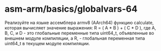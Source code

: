 # asm-arm/basics/globalvars-64

Реализуйте на языке ассемблера armv8 (AArch64) функцию calculate, которая вычисляет значение выражения: R = ( A * B ) + ( C * D ), где A, B, C, и D - это глобальные переменные типа uint64_t, объявленные во внешнем модуле компиляции, а R, - глобальная переменная типа uint64_t в текущем модуле компиляции.
